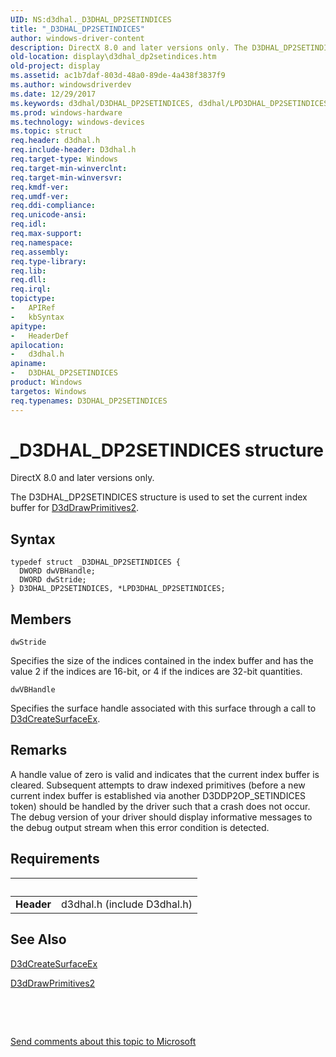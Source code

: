 ```yaml
---
UID: NS:d3dhal._D3DHAL_DP2SETINDICES
title: "_D3DHAL_DP2SETINDICES"
author: windows-driver-content
description: DirectX 8.0 and later versions only. The D3DHAL_DP2SETINDICES structure is used to set the current index buffer for D3dDrawPrimitives2.
old-location: display\d3dhal_dp2setindices.htm
old-project: display
ms.assetid: ac1b7daf-803d-48a0-89de-4a438f3837f9
ms.author: windowsdriverdev
ms.date: 12/29/2017
ms.keywords: d3dhal/D3DHAL_DP2SETINDICES, d3dhal/LPD3DHAL_DP2SETINDICES, _D3DHAL_DP2SETINDICES, LPD3DHAL_DP2SETINDICES, D3DHAL_DP2SETINDICES, LPD3DHAL_DP2SETINDICES structure pointer [Display Devices], D3DHAL_DP2SETINDICES structure [Display Devices], display.d3dhal_dp2setindices, *LPD3DHAL_DP2SETINDICES, d3dstrct_fd1eb5e4-28c8-45f9-90ba-b57970888717.xml
ms.prod: windows-hardware
ms.technology: windows-devices
ms.topic: struct
req.header: d3dhal.h
req.include-header: D3dhal.h
req.target-type: Windows
req.target-min-winverclnt: 
req.target-min-winversvr: 
req.kmdf-ver: 
req.umdf-ver: 
req.ddi-compliance: 
req.unicode-ansi: 
req.idl: 
req.max-support: 
req.namespace: 
req.assembly: 
req.type-library: 
req.lib: 
req.dll: 
req.irql: 
topictype:
-	APIRef
-	kbSyntax
apitype:
-	HeaderDef
apilocation:
-	d3dhal.h
apiname:
-	D3DHAL_DP2SETINDICES
product: Windows
targetos: Windows
req.typenames: D3DHAL_DP2SETINDICES
---
```


# _D3DHAL_DP2SETINDICES structure
DirectX 8.0 and later versions only.
   

The D3DHAL_DP2SETINDICES structure is used to set the current index buffer for <a href="..\d3dhal\nc-d3dhal-lpd3dhal_drawprimitives2cb.md">D3dDrawPrimitives2</a>.

## Syntax
````
typedef struct _D3DHAL_DP2SETINDICES {
  DWORD dwVBHandle;
  DWORD dwStride;
} D3DHAL_DP2SETINDICES, *LPD3DHAL_DP2SETINDICES;
````

## Members


`dwStride`

Specifies the size of the indices contained in the index buffer and has the value 2 if the indices are 16-bit, or 4 if the indices are 32-bit quantities.

`dwVBHandle`

Specifies the surface handle associated with this surface through a call to <a href="https://msdn.microsoft.com/dd07e49c-ec1f-4ba6-8b17-80ce6d3c5813">D3dCreateSurfaceEx</a>.

## Remarks
A handle value of zero is valid and indicates that the current index buffer is cleared. Subsequent attempts to draw indexed primitives (before a new current index buffer is established via another D3DDP2OP_SETINDICES token) should be handled by the driver such that a crash does not occur. The debug version of your driver should display informative messages to the debug output stream when this error condition is detected.

## Requirements
| &nbsp; | &nbsp; |
| ---- |:---- |
| **Header** | d3dhal.h (include D3dhal.h) |

## See Also

<a href="https://msdn.microsoft.com/dd07e49c-ec1f-4ba6-8b17-80ce6d3c5813">D3dCreateSurfaceEx</a>

<a href="..\d3dhal\nc-d3dhal-lpd3dhal_drawprimitives2cb.md">D3dDrawPrimitives2</a>

 

 

<a href="mailto:wsddocfb@microsoft.com?subject=Documentation%20feedback [display\display]:%20D3DHAL_DP2SETINDICES structure%20 RELEASE:%20(12/29/2017)&amp;body=%0A%0APRIVACY STATEMENT%0A%0AWe use your feedback to improve the documentation. We don't use your email address for any other purpose, and we'll remove your email address from our system after the issue that you're reporting is fixed. While we're working to fix this issue, we might send you an email message to ask for more info. Later, we might also send you an email message to let you know that we've addressed your feedback.%0A%0AFor more info about Microsoft's privacy policy, see http://privacy.microsoft.com/en-us/default.aspx." title="Send comments about this topic to Microsoft">Send comments about this topic to Microsoft</a>